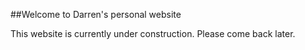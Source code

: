 ##Welcome to Darren's personal website

This website is currently under construction. Please come back later.
